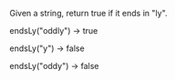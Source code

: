 Given a string, return true if it ends in "ly".

endsLy("oddly") → true

endsLy("y") → false

endsLy("oddy") → false
